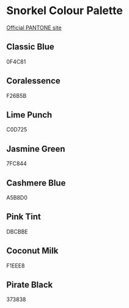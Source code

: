 # Snorkel Colour Palette

[Official PANTONE site](https://www.pantone.com/color-intelligence/color-of-the-year/color-of-the-year-2020-palette-exploration)

## Classic Blue
0F4C81

## Coralessence
F26B5B

## Lime Punch
C0D725

## Jasmine Green
7FC844

## Cashmere Blue
A5B8D0

## Pink Tint
DBCBBE

## Coconut Milk
F1EEE8

## Pirate Black
373838
